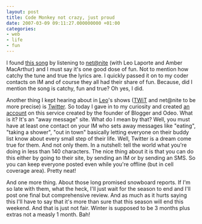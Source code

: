 ```yaml
---
layout: post
title: Code Monkey not crazy, just proud
date: 2007-03-09 09:11:27.000000000 +01:00
categories:
- web
- life
- fun
---
```

I found <a href="http://www.jonathancoulton.com/lyrics/code-monkey" title="Click play">this song</a> by listening to <a href="http://www.twit.tv/ITN">net@nite</a> (with Leo Laporte and Amber MacArthur) and I must say it's one good dose of fun. Not to mention how catchy the tune and true the lyrics are. I quickly passed it on to my coder contacts on IM and of course they all had their share of fun. Because, did I mention the song is catchy, fun and true? Oh yes, I did.

Another thing I kept hearing about in <a href="http://www.leoville.com">Leo</a>'s shows (<a href="http://www.twit.tv/TWiT">TWiT</a> and net@nite to be more precise) is <a href="http://twitter.com">Twitter</a>. So today I gave in to my curiosity and created <a href="http://twitter.com/kitsched">an account</a> on this service created by the founder of Blogger and Odeo. What is it? It's an "away message" site. What do I mean by that? Well, you must have at least one contact on your IM who sets away messages like "eating", "taking a shower", "out in town" basically letting everyone on their buddy list know about every small step of their life. Well, Twitter is a dream come true for them. And not only them. In a nutshell: tell the world what you're doing in less than 140 characters. The nice thing about it is that you can do this either by going to their site, by sending an IM or by sending an SMS. So you can keep everyone posted even while you're offline (but in cell coverage area). Pretty neat!

And one more thing. About those long promised snowboard reports. If I'm so late with them, what the heck, I'll just wait for the season to end and I'll post one final but comprehensive review. And as much as it hurts saying this I'll have to say that it's more than sure that this season will end this weekend. And that is just not fair. Winter is supposed to be 3 months plus extras not a measly 1 month. Bah!
